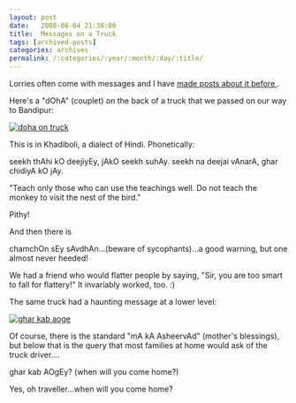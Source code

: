 ```yaml
---
layout: post
date:	2008-08-04 21:38:00
title:  Messages on a Truck
tags: [archived-posts]
categories: archives
permalink: /:categories/:year/:month/:day/:title/
---
```

Lorries often come with messages and I have <a href="http://deponti.livejournal.com/360985.html">made posts about it before </a>.


Here's a "dOhA" (couplet) on the back of a truck that we passed on our way to Bandipur:


<a href="http://s297.photobucket.com/albums/mm205/depontis/?action=view&current=IMG_5064.jpg" target="_blank"><img src="http://i297.photobucket.com/albums/mm205/depontis/IMG_5064.jpg" border="0" alt="doha on truck"></a>


This is in Khadiboli, a dialect of Hindi. Phonetically:

seekh thAhi kO deejiyEy, jAkO seekh suhAy.
seekh na deejai vAnarA, ghar chidiyA kO jAy.


"Teach only those who can use the teachings well.
Do not teach the monkey to visit the nest of the bird."

Pithy!

And then there is

chamchOn sEy sAvdhAn...(beware of sycophants)...a good warning, but one almost never heeded!

We had a friend who would flatter people by saying, "Sir, you are too smart to fall for flattery!" It invariably worked, too. :)

The same truck had a haunting message at a lower level:


<a href="http://s297.photobucket.com/albums/mm205/depontis/?action=view&current=IMG_5065.jpg" target="_blank"><img src="http://i297.photobucket.com/albums/mm205/depontis/IMG_5065.jpg" border="0" alt="ghar kab aoge"></a>

Of course, there is the standard "mA kA AsheervAd" (mother's blessings), but below that is the query that most families at home would ask of the truck driver....

ghar kab AOgEy? (when will you come home?)

Yes, oh traveller...when will you come home?
